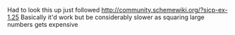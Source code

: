 Had to look this up just followed http://community.schemewiki.org/?sicp-ex-1.25
Basically it'd work but be considerably slower as squaring large numbers gets expensive
